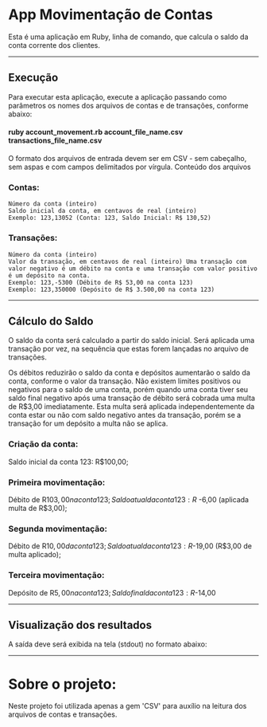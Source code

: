 # App Movimentação de Contas
Esta é uma aplicação em Ruby, linha de comando, que calcula o saldo da conta corrente dos clientes.

***
## Execução
Para executar esta aplicação, execute a aplicação passando como parâmetros os nomes dos arquivos de contas e de transações, conforme abaixo:
#### ruby account_movement.rb account_file_name.csv transactions_file_name.csv

O formato dos arquivos de entrada devem ser em CSV - sem cabeçalho, sem aspas e com campos delimitados por vírgula.
Conteúdo dos arquivos
### Contas:
    Número da conta (inteiro)
    Saldo inicial da conta, em centavos de real (inteiro) 
    Exemplo: 123,13052 (Conta: 123, Saldo Inicial: R$ 130,52)

### Transações:
    Número da conta (inteiro)
    Valor da transação, em centavos de real (inteiro) Uma transação com valor negativo é um débito na conta e uma transação com valor positivo é um depósito na conta. 
    Exemplo: 123,-5300 (Débito de R$ 53,00 na conta 123)
    Exemplo: 123,350000 (Depósito de R$ 3.500,00 na conta 123)

***
## Cálculo do Saldo
O saldo da conta será calculado a partir do saldo inicial. Será aplicada uma transação por vez, na sequência que estas forem lançadas no arquivo de transações.

Os débitos reduzirão o saldo da conta e depósitos aumentarão o saldo da conta, conforme o valor da transação. Não existem limites positivos ou negativos para o saldo de uma conta, porém quando uma conta tiver seu saldo final negativo após uma transação de débito será cobrada uma multa de R$3,00 imediatamente. Esta multa será aplicada independentemente da conta estar ou não com saldo negativo antes da transação, porém se a transação for um depósito a multa não se aplica. 

### Criação da conta:
  Saldo inicial da conta 123: R$100,00;
### Primeira movimentação:
  Débito de R$103,00 na conta 123;
  Saldo atual da conta 123: R$ -6,00 (aplicada multa de R$3,00);
### Segunda movimentação:
  Débito de R$10,00 da conta 123;
  Saldo atual da conta 123: R$-19,00 (R$3,00 de multa aplicado);
### Terceira movimentação:
  Depósito de R$5,00 na conta 123;
  Saldo final da conta 123: R$-14,00
  
***
## Visualização dos resultados
A saída deve será exibida na tela (stdout) no formato abaixo:

***
# Sobre o projeto:
  Neste projeto foi utilizada apenas a gem 'CSV' para auxílio na leitura dos arquivos de contas e transações.
